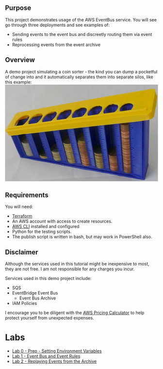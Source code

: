 ## Purpose

This project demonstrates usage of the AWS EventBus service. You will see go through three deployments and see examples of:
- Sending events to the event bus and discreetly routing them via event rules
- Reprocessing events from the event archive

## Overview

A demo project simulating a coin sorter - the kind you can dump a pocketful of change into and it automatically separates them into separate silos, like this example: ![](./coin_sorter_example.png)

## Requirements

You will need:
- [Terraform](https://developer.hashicorp.com/terraform/tutorials/aws-get-started/install-cli) 
- An AWS account with access to create resources.
- [AWS CLI](https://docs.aws.amazon.com/cli/latest/userguide/cli-chap-getting-started.html) installed and configured
- Python for the testing scripts.
- The publish script is written in bash, but may work in PowerShell also.

## Disclaimer
Although the services used in this tutorial might be inexpensive to most, they are not free. I am not responsible for any charges you incur. 

Services used in this demo project include:
- SQS
- EventBridge Event Bus
    - Event Bus Archive
- IAM Policies

I encourage you to be diligent with the [AWS Pricing Calculator](https://calculator.aws/#/addService) to help protect yourself from unexpected expenses.

# Labs
- [Lab 0 - Prep - Setting Environment Variables](labs/lab_prep.md)
- [Lab 1 - Event Bus and Event Rules](labs/lab_1.md)
- [Lab 2 - Replaying Events from the Archive](labs/lab_2.md)

